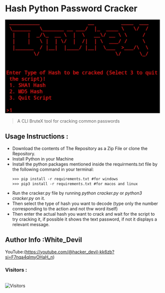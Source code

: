 # Hash Python Password Cracker
<img src="BruteX.jpg"><br>
>A CLI BruteX tool for cracking common passwords

## Usage Instructions :

- Download the contents of The Repository as a Zip File or clone the Repository.
- Install Python in your Machine 
- Install the python packages mentioned inside the requirments.txt file by the following command in your terminal:
    ```python3
    >>> pip install -r requirements.txt #for windows
    >>> pip3 install -r requirements.txt #for macos and linux
    ``` 
- Run the cracker.py file by running <i>python cracker.py</i> or <i>python3 cracker.py</i> on it.
- Then select the type of hash you want to decode (type only the number corresponding to the action and not thw word itself)
- Then enter the actual hash you want to crack and wait for the script to try cracking it, if possible it shows the text password, if not it displays a relevant message. 

## Author Info :White_Devil
YouTube:(https://youtube.com/@hacker_devil-kk6zb?si=F7nqa4qlmyOHaH_n)
<br>

<h3>Visitors :</h3>
<br>
<img src="https://profile-counter.glitch.me/whitedevil1097/count.svg" alt="Visitors">
